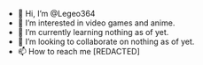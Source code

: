 - 👋 Hi, I’m @Legeo364
- 👀 I’m interested in video games and anime.
- 🌱 I’m currently learning nothing as of yet.
- 💞️ I’m looking to collaborate on nothing as of yet.
- 📫 How to reach me [REDACTED]

<!---
Legeo364/Legeo364 is a ✨ special ✨ repository because its `README.md` (this file) appears on your GitHub profile.
You can click the Preview link to take a look at your changes.
--->

